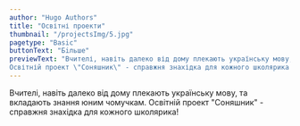```yaml
---
author: "Hugo Authors"
title: "Освітні проекти"
thumbnail: "/projectsImg/5.jpg"
pagetype: "Basic"
buttonText: "Бiльше"
previewText: "Вчителі, навіть далеко від дому плекають українську мову, та вкладають знання юним чомучкам. 
Освітній проект \"Соняшник\" - справжня знахідка для кожного школярика!"
---
```


Вчителі, навіть далеко від дому плекають українську мову, та вкладають знання юним чомучкам. 
Освітній проект "Соняшник" - справжня знахідка для кожного школярика!
